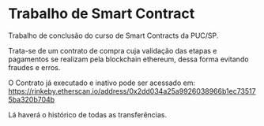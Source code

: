 # Trabalho de Smart Contract
Trabalho de conclusão do curso de Smart Contracts da PUC/SP.

Trata-se de um contrato de compra cuja validação das etapas e pagamentos se realizam pela blockchain ethereum, dessa forma
evitando fraudes e erros.

O Contrato já executado e inativo pode ser acessado em:
https://rinkeby.etherscan.io/address/0x2dd034a25a9926038966b1ec735175ba320b704b

Lá haverá o histórico de todas as transferências.


